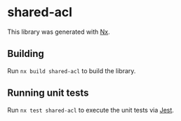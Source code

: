 # shared-acl

This library was generated with [Nx](https://nx.dev).

## Building

Run `nx build shared-acl` to build the library.

## Running unit tests

Run `nx test shared-acl` to execute the unit tests via [Jest](https://jestjs.io).
